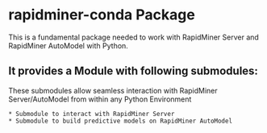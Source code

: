 # rapidminer-conda Package

This is a fundamental package needed to work with RapidMiner Server and RapidMiner AutoModel with Python.

## It provides a Module with following submodules:

These submodules allow seamless interaction with RapidMiner Server/AutoModel from within any Python Environment

	* Submodule to interact with RapidMiner Server
	* Submodule to build predictive models on RapidMiner AutoModel
